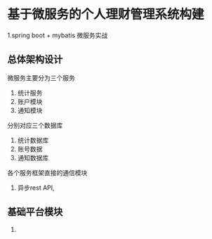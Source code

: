 # 基于微服务的个人理财管理系统构建

1.spring boot + mybatis 微服务实战

## 总体架构设计


微服务主要分为三个服务

1. 统计服务
2. 账户模块
3. 通知模块

分别对应三个数据库

1. 统计数据库
2. 账号数据
3. 通知数据库

各个服务框架直接的通信模块

1. 异步rest API,

## 基础平台模块
1. 